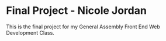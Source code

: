 # Final Project - Nicole Jordan

This is the final project for my General Assembly Front End Web Development Class.
